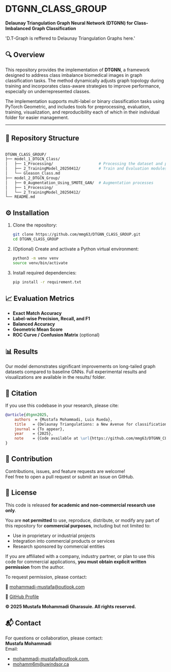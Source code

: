 # DTGNN_CLASS_GROUP

**Delaunay Triangulation Graph Neural Network (DTGNN) for Class-Imbalanced Graph Classification**

'D.T-Graph is reffered to Delaunay Triangulation Graphs here.'


## 🔍 Overview

This repository provides the implementation of **DTGNN**, a framework designed to address class imbalance biomedical images in graph classification tasks. The method dynamically adjusts graph topology during training and incorporates class-aware strategies to improve performance, especially on underrepresented classes.

The implementation supports multi-label or binary classification tasks using PyTorch Geometric, and includes tools for preprocessing, evaluation, training, visualization, and reproducibility each of which in their individual folder for easier management.

---

## 📂 Repository Structure

```bash

DTGNN_CLASS_GROUP/
├── model_1_DTGCN_Class/
│   ├── 1_Processing/                    # Processing the dataset and providing the D.T-Graphs
│   ├── 2_TrainingModel_20250412/        # Train and Evaluation modules 
│   └── Gleason_Class.md                 
├── model_2_DTGCN_Group/
│   ├── 0_Augmentation_Using_SMOTE_GAN/  # Augmentation processes
│   ├── 1_Processing/
│   └── 2_TrainingModel_20250412/
└── README.md
```

## ⚙️ Installation

1. Clone the repository:
   ```bash
   git clone https://github.com/mmg63/DTGNN_CLASS_GROUP.git
   cd DTGNN_CLASS_GROUP
   ```
2. (Optional) Create and activate a Python virtual environment:
   ```bash
   python3 -m venv venv
   source venv/bin/activate
   ```
3. Install required dependencies:
   ```bash
   pip install -r requirement.txt
   ```


## 📈 Evaluation Metrics

- **Exact Match Accuracy**
- **Label-wise Precision, Recall, and F1**
- **Balanced Accuracy**
- **Geometric Mean Score**
- **ROC Curve / Confusion Matrix** (optional)

## 📊 Results

Our model demonstrates significant improvements on long-tailed graph datasets compared to baseline GNNs. Full experimental results and visualizations are available in the results/ folder.


## 📘 Citation

If you use this codebase in your research, please cite:

```bibtex
@article{dtgnn2025,
    authors  = {Mustafa Mohammadi, Luis Rueda},
    title   = {Delaunay Triangulations: a New Avenue for classification of Biomedical Images using Graph Neural Networks},
    journal = {To appear},
    year    = {2025},
    note    = {Code available at \url{https://github.com/mmg63/DTGNN_CLASS_GROUP}}
}
```

## 🤝 Contribution

Contributions, issues, and feature requests are welcome!  
Feel free to open a pull request or submit an issue on GitHub.

## 📄 License

This code is released **for academic and non-commercial research use only**.

You are **not permitted** to use, reproduce, distribute, or modify any part of this repository for **commercial purposes**, including but not limited to:
- Use in proprietary or industrial projects
- Integration into commercial products or services
- Research sponsored by commercial entities

If you are affiliated with a company, industry partner, or plan to use this code for commercial applications, **you must obtain explicit written permission** from the author.

To request permission, please contact:

📧 mohammadi-mustafa@outlook.com

🔗 [GitHub Profile](https://github.com/mmg63)

**© 2025 Mustafa Mohammadi Gharasuie. All rights reserved.**


## 📬 Contact

For questions or collaboration, please contact:  
**Mustafa Mohammadi**  
Email: 
- mohammadi-mustafa@outlook.com, 
- mohamm6m@uwindsor.ca